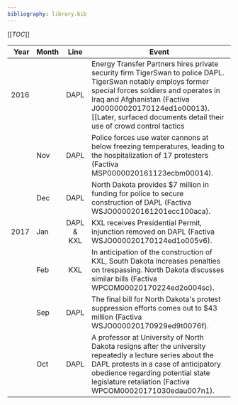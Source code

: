 ```yaml
---
bibliography: library.bib
---
```


[[_TOC_]]

Year    | Month | Line  | Event
--:     | :--   | :-:   | ---------------
2016    |       | DAPL  | Energy Transfer Partners hires private security firm TigerSwan to police DAPL. TigerSwan notably employs former special forces soldiers and operates in Iraq and Afghanistan (Factiva J000000020170124ed1o00013). [[Later, surfaced documents detail their use of crowd control tactics|https://theintercept.com/2017/05/27/leaked-documents-reveal-security-firms-counterterrorism-tactics-at-standing-rock-to-defeat-pipeline-insurgencies/]].
</br>   | Nov   | DAPL  | Police forces use water cannons at below freezing temperatures, leading to the hospitalization of 17 protesters (Factiva MSP0000020161123ecbm00014).
</br>   | Dec   | DAPL  | North Dakota provides \$7 million in funding for police to secure construction of DAPL (Factiva WSJO000020161201ecc100aca).
2017    | Jan   | DAPL & KXL| KXL receives Presidential Permit, injunction removed on DAPL (Factiva WSJO000020170124ed1o005v6).
</br>   | Feb   | KXL   | In anticipation of the construction of KXL, South Dakota increases penalties on trespassing. North Dakota discusses similar bills (Factiva WPCOM00020170224ed2o004sc).
</br>   | Sep   | DAPL  | The final bill for North Dakota's protest suppression efforts comes out to \$43 million (Factiva WSJO000020170929ed9t0076f).
</br>   |Oct    | DAPL | A professor at University of North Dakota resigns after the university repeatedly a lecture series about the DAPL protests in a case of anticipatory obedience regarding potential state legislature retaliation (Factiva WPCOM00020171030edau007n1).